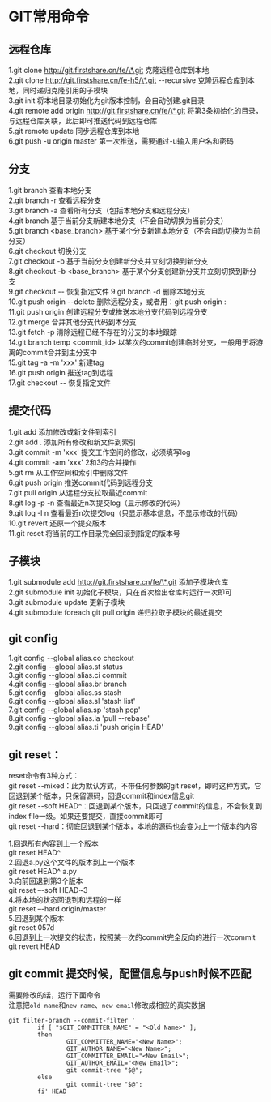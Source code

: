 # GIT常用命令
## 远程仓库
1.git clone http://git.firstshare.cn/fe/\*.git 克隆远程仓库到本地  
2.git clone http://git.firstshare.cn/fe-h5/\*.git --recursive 克隆远程仓库到本地，同时递归克隆引用的子模块  
3.git init 将本地目录初始化为git版本控制，会自动创建.git目录  
4.git remote add origin http://git.firstshare.cn/fe/\*.git 将第3条初始化的目录，与远程仓库关联，此后即可推送代码到远程仓库  
5.git remote update 同步远程仓库到本地  
6.git push -u origin master 第一次推送，需要通过-u输入用户名和密码  

## 分支
1.git branch 查看本地分支  
2.git branch -r 查看远程分支  
3.git branch -a 查看所有分支（包括本地分支和远程分支）  
4.git branch <branch> 基于当前分支新建本地分支（不会自动切换为当前分支）  
5.git branch <branch> <base_branch> 基于某个分支新建本地分支（不会自动切换为当前分支）  
6.git checkout <branch> 切换分支  
7.git checkout -b <branch> 基于当前分支创建新分支并立刻切换到新分支  
8.git checkout -b <branch> <base_branch> 基于某个分支创建新分支并立刻切换到新分支  
9.git checkout -- <fileName>  恢复指定文件 
9.git branch -d <branch> 删除本地分支  
10.git push origin --delete <branch> 删除远程分支，或者用：git push origin :<branch>   
11.git push origin <branch> 创建远程分支或推送本地分支代码到远程分支  
12.git merge <branch> 合并其他分支代码到本分支  
13.git fetch -p 清除远程已经不存在的分支的本地跟踪  
14.git branch temp <commit_id> 以某次的commit创建临时分支，一般用于将游离的commit合并到主分支中  
15.git tag -a <tag> -m 'xxx' 新建tag  
16.git push origin <tag> 推送tag到远程  
17.git checkout -- <fileName> 恢复指定文件

## 提交代码
1.git add <file> 添加修改或新文件到索引  
2.git add . 添加所有修改和新文件到索引  
3.git commit -m 'xxx' 提交工作空间的修改，必须填写log  
4.git commit -am 'xxx' 2和3的合并操作  
5.git rm <file> 从工作空间和索引中删除文件  
6.git push origin <branch> 推送commit代码到远程分支  
7.git pull origin <branch> 从远程分支拉取最近commit  
8.git log -p -n 查看最近n次提交log（显示修改的代码）  
9.git log -l n 查看最近n次提交log（只显示基本信息，不显示修改的代码）  
10.git revert <commit> 还原一个提交版本  
11.git reset <commit> 将当前的工作目录完全回滚到指定的版本号  

## 子模块
1.git submodule add http://git.firstshare.cn/fe/\*.git 添加子模块仓库  
2.git submodule init 初始化子模块，只在首次检出仓库时运行一次即可  
3.git submodule update 更新子模块  
4.git submodule foreach git pull origin <branch> 递归拉取子模块的最近提交 

## git config
1.git config --global alias.co checkout  
2.git config --global alias.st status  
3.git config --global alias.ci commit  
4.git config --global alias.br branch  
5.git config --global alias.ss stash  
6.git config --global alias.sl 'stash list'  
7.git config --global alias.sp 'stash pop'  
8.git config --global alias.la 'pull --rebase'  
9.git config --global alias.ti 'push origin HEAD'  

## git reset：

reset命令有3种方式：  
git reset --mixed：此为默认方式，不带任何参数的git   reset，即时这种方式，它回退到某个版本，只保留源码，回退commit和index信息git  
git reset --soft HEAD^：回退到某个版本，只回退了commit的信息，不会恢复到index file一级。如果还要提交，直接commit即可  
git reset --hard：彻底回退到某个版本，本地的源码也会变为上一个版本的内容  

1.回退所有内容到上一个版本  
git reset HEAD^  
2.回退a.py这个文件的版本到上一个版本  
git reset HEAD^ a.py  
3.向前回退到第3个版本  
git reset –-soft HEAD~3  
4.将本地的状态回退到和远程的一样  
git reset –-hard origin/master  
5.回退到某个版本  
git reset 057d  
6.回退到上一次提交的状态，按照某一次的commit完全反向的进行一次commit  
git revert HEAD  

## git commit 提交时候，配置信息与push时候不匹配  
需要修改的话，运行下面命令  
注意把`old name`和`new name`、`new email`修改成相应的真实数据 
```
git filter-branch --commit-filter '  
        if [ "$GIT_COMMITTER_NAME" = "<Old Name>" ];  
        then  
                GIT_COMMITTER_NAME="<New Name>";  
                GIT_AUTHOR_NAME="<New Name>";  
                GIT_COMMITTER_EMAIL="<New Email>";  
                GIT_AUTHOR_EMAIL="<New Email>";  
                git commit-tree "$@";  
        else  
                git commit-tree "$@";  
        fi' HEAD 
```
